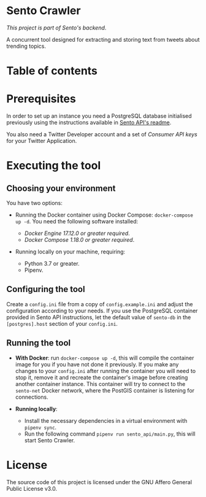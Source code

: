 # Sento Crawler

_This project is part of Sento's backend_.

A concurrent tool designed for extracting and storing text from tweets about trending topics.

# Table of contents

# Prerequisites

In order to set up an instance you need a PostgreSQL database initialised previously
using the instructions available in [Sento API's readme](https://github.com/robgc/sento-api).

You also need a Twitter Developer account and a set of _Consumer API keys_ for your
Twitter Application.

# Executing the tool

## Choosing your environment

You have two options:

- Running the Docker container using Docker Compose: `docker-compose up -d`.
  You need the following software installed:
  - _Docker Engine 17.12.0 or greater required_.
  - _Docker Compose 1.18.0 or greater required_.

- Running locally on your machine, requiring:
  - Python 3.7 or greater.
  - Pipenv.

## Configuring the tool

Create a `config.ini` file from a copy of `config.example.ini` and adjust
the configuration according to your needs. If you use the PostgreSQL container
provided in Sento API instructions, let the default value of `sento-db` in the
`[postgres].host` section of your `config.ini`.

## Running the tool

- **With Docker**: run `docker-compose up -d`, this will compile the container image for you if
  you have not done it previously. If you make any changes to your `config.ini` after running
  the container you will need to stop it, remove it and recreate the container's image before
  creating another container instance. This container will try to connect
  to the `sento-net` Docker network, where the PostGIS container is listening for connections.

- **Running locally**:
  - Install the necessary dependencies in a virtual environment with `pipenv sync`.
  - Run the following command `pipenv run sento_api/main.py`, this will start Sento Crawler.

# License

The source code of this project is licensed under the GNU Affero General
Public License v3.0.
